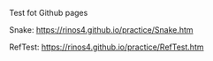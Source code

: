 Test fot Github pages

Snake: <https://rinos4.github.io/practice/Snake.htm>

RefTest: <https://rinos4.github.io/practice/RefTest.htm>
